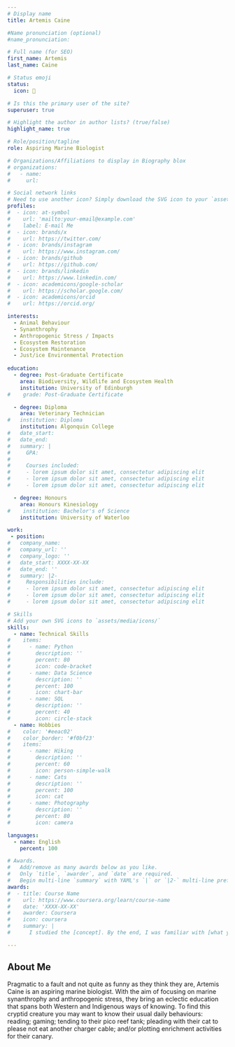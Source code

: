 ```yaml
---
# Display name
title: Artemis Caine

#Name pronunciation (optional)
#name_pronunciation: 

# Full name (for SEO)
first_name: Artemis
last_name: Caine

# Status emoji
status:
  icon: 🐳

# Is this the primary user of the site?
superuser: true

# Highlight the author in author lists? (true/false)
highlight_name: true

# Role/position/tagline
role: Aspiring Marine Biologist

# Organizations/Affiliations to display in Biography blox
# organizations:
#   - name: 
#     url: 

# Social network links
# Need to use another icon? Simply download the SVG icon to your `assets/media/icons/` folder.
profiles:
#  - icon: at-symbol
#    url: 'mailto:your-email@example.com'
#    label: E-mail Me
#  - icon: brands/x
#    url: https://twitter.com/
#  - icon: brands/instagram
#    url: https://www.instagram.com/
#  - icon: brands/github
#    url: https://github.com/
#  - icon: brands/linkedin
#    url: https://www.linkedin.com/
#  - icon: academicons/google-scholar
#    url: https://scholar.google.com/
#  - icon: academicons/orcid
#    url: https://orcid.org/

interests:
  - Animal Behaviour
  - Synanthrophy
  - Anthropogenic Stress / Impacts
  - Ecosystem Restoration
  - Ecosystem Maintenance
  - Just/ice Environmental Protection
  
education:
  - degree: Post-Graduate Certificate
    area: Biodiversity, Wildlife and Ecosystem Health
    institution: University of Edinburgh
#    grade: Post-Graduate Certificate

  - degree: Diploma
    area: Veterinary Technician
#   institution: Diploma
    institution: Algonquin College
#   date_start: 
#   date_end: 
#   summary: |
#     GPA: 
#
#     Courses included:
#     - lorem ipsum dolor sit amet, consectetur adipiscing elit
#     - lorem ipsum dolor sit amet, consectetur adipiscing elit
#     - lorem ipsum dolor sit amet, consectetur adipiscing elit

  - degree: Honours
    area: Honours Kinesiology
#    institution: Bachelor's of Science
    institution: University of Waterloo

work:
 - position: 
#   company_name: 
#   company_url: ''
#   company_logo: ''
#   date_start: XXXX-XX-XX
#   date_end: ''
#   summary: |2-
#     Responsibilities include:
#     - lorem ipsum dolor sit amet, consectetur adipiscing elit
#     - lorem ipsum dolor sit amet, consectetur adipiscing elit
#     - lorem ipsum dolor sit amet, consectetur adipiscing elit

# Skills
# Add your own SVG icons to `assets/media/icons/`
skills:
  - name: Technical Skills
#    items:
#      - name: Python
#        description: ''
#        percent: 80
#        icon: code-bracket
#      - name: Data Science
#        description: ''
#        percent: 100
#        icon: chart-bar
#      - name: SQL
#        description: ''
#        percent: 40
#        icon: circle-stack
  - name: Hobbies
#    color: '#eeac02'
#    color_border: '#f0bf23'
#    items:
#      - name: Hiking
#        description: ''
#        percent: 60
#        icon: person-simple-walk
#      - name: Cats
#        description: ''
#        percent: 100
#        icon: cat
#      - name: Photography
#        description: ''
#        percent: 80
#        icon: camera

languages:
  - name: English
    percent: 100

# Awards.
#   Add/remove as many awards below as you like.
#   Only `title`, `awarder`, and `date` are required.
#   Begin multi-line `summary` with YAML's `|` or `|2-` multi-line prefix and indent 2 spaces below.
awards:
#  - title: Course Name
#    url: https://www.coursera.org/learn/course-name
#    date: 'XXXX-XX-XX'
#    awarder: Coursera
#    icon: coursera
#    summary: |
#      I studied the [concept]. By the end, I was familiar with [what you can do because of the course].

---
```


## About Me

Pragmatic to a fault and not quite as funny as they think they are, Artemis Caine is an aspiring marine biologist.  With the aim of focusing on marine synanthrophy and anthropogenic stress, they bring an eclectic education that spans both Western and Indigenous ways of knowing.  To find this cryptid creature you may want to know their usual daily behaviours: reading; gaming; tending to their pico reef tank; pleading with their cat to please not eat another charger cable; and/or plotting enrichment activities for their canary.
